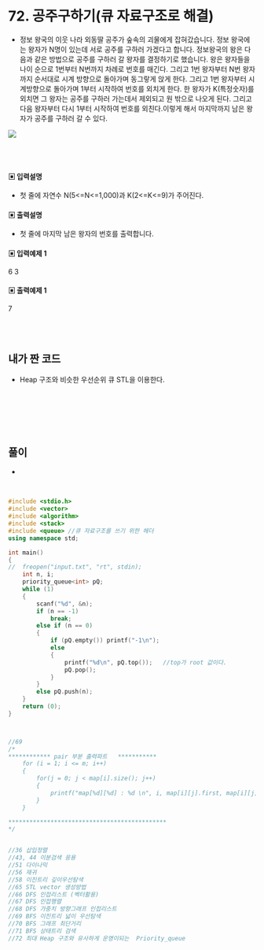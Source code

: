 # 72. 공주구하기(큐 자료구조로 해결)

* 정보 왕국의 이웃 나라 외동딸 공주가 숲속의 괴물에게 잡혀갔습니다. 정보 왕국에는 왕자가 N명이 있는데 서로 공주를 구하러 가겠다고 합니다. 정보왕국의 왕은 다음과 같은 방법으로 공주를 구하러 갈 왕자를 결정하기로 했습니다.
왕은 왕자들을 나이 순으로 1번부터 N번까지 차례로 번호를 매긴다. 그리고 1번 왕자부터 N번 왕자까지 순서대로 시계 방향으로 돌아가며 동그랗게 앉게 한다. 그리고 1번 왕자부터 시
계방향으로 돌아가며 1부터 시작하여 번호를 외치게 한다. 한 왕자가 K(특정숫자)를 외치면 그 왕자는 공주를 구하러 가는데서 제외되고 원 밖으로 나오게 된다. 그리고 다음 왕자부터 다시 
1부터 시작하여 번호를 외친다.이렇게 해서 마지막까지 남은 왕자가 공주를 구하러 갈 수 있다.

![](https://github.com/MinsoftK/c-Algorithm_Q/blob/master/img/72.png?raw=true)




<br/>
<br/>

#### ▣ 입력설명

* 첫 줄에 자연수 N(5<=N<=1,000)과 K(2<=K<=9)가 주어진다.

#### ▣ 출력설명

* 첫 줄에 마지막 남은 왕자의 번호를 출력합니다.



#### ▣ 입력예제 1
6 3 




#### ▣ 출력예제 1
7 

<br/>
<br/>


## 내가 짠 코드
* Heap 구조와 비슷한 우선순위 큐 STL을 이용한다.

<br/>

```c++


```


<br><br> 

## 풀이
*  

<br/>

```c++
#include <stdio.h>
#include <vector>
#include <algorithm>
#include <stack>
#include <queue> //큐 자료구조를 쓰기 위한 헤더 
using namespace std;

int main()
{
//	freopen("input.txt", "rt", stdin);
	int n, i;
	priority_queue<int> pQ;
	while (1)
	{
		scanf("%d", &n);
		if (n == -1)
			break;
		else if (n == 0)
		{
			if (pQ.empty()) printf("-1\n");
			else
			{
				printf("%d\n", pQ.top());	//top가 root 값이다.
				pQ.pop(); 
			}
		}
		else pQ.push(n);
	}
	return (0);
}



//69
/*
************ pair 부분 출력파트   ***********
 	for (i = 1; i <= m; i++)
	{
		for(j = 0; j < map[i].size(); j++)
		{
			printf("map[%d][%d] : %d \n", i, map[i][j].first, map[i][j].second);
		}
	}

*********************************************
*/


//36 삽입정렬 
//43, 44 이분검색 응용 
//51 다이나믹 
//56 재귀
//58 이진트리 깊이우선탐색 
//65 STL vector 생성방법 
//66 DFS 인접리스트 (벡터활용) 
//67 DFS 인접행렬 
//68 DFS 가중치 방향그래프 인접리스트 
//69 BFS 이진트리 넓이 우선탐색 
//70 BFS 그래프 최단거리 
//71 BFS 상태트리 검색 
//72 최대 Heap 구조와 유사하게 운영이되는  Priority_queue 
```
